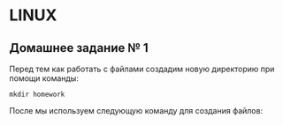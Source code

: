 # LINUX

## Домашнее задание № 1
Перед тем как работать с файлами создадим новую директорию при помощи команды:
```
mkdir homework
```
После мы используем следующую команду для создания файлов:
```

```
